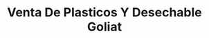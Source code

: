 ---
title: "Venta De Plasticos Y Desechable Goliat"
url: /ixtlahuaca-de-rayon/venta-de-plasticos-y-desechable-goliat/
shop: comercio
---